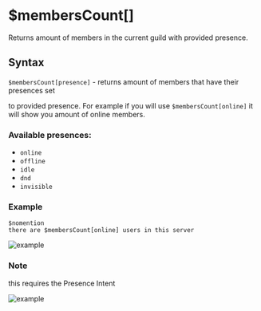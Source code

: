 # $membersCount[]
Returns amount of members in the current guild with provided presence.

## Syntax 

`$membersCount[presence]` - returns amount of members that have their presences set

to provided presence. For example if you will use `$membersCount[online]` it will show
you amount of online members.

### Available presences: 
- `online` 
- `offline`
- `idle`
- `dnd`
- `invisible`


### Example 
```
$nomention 
there are $membersCount[online] users in this server
```

![example](https://user-images.githubusercontent.com/70468667/219971665-9185a0b7-52e8-44eb-8d43-e5e2455bcbe3.jpg)


### Note
this requires the Presence Intent

![example](https://user-images.githubusercontent.com/70468667/219971688-d8fc9a3c-a153-4073-bbef-49c8fd0a87bb.jpg)
